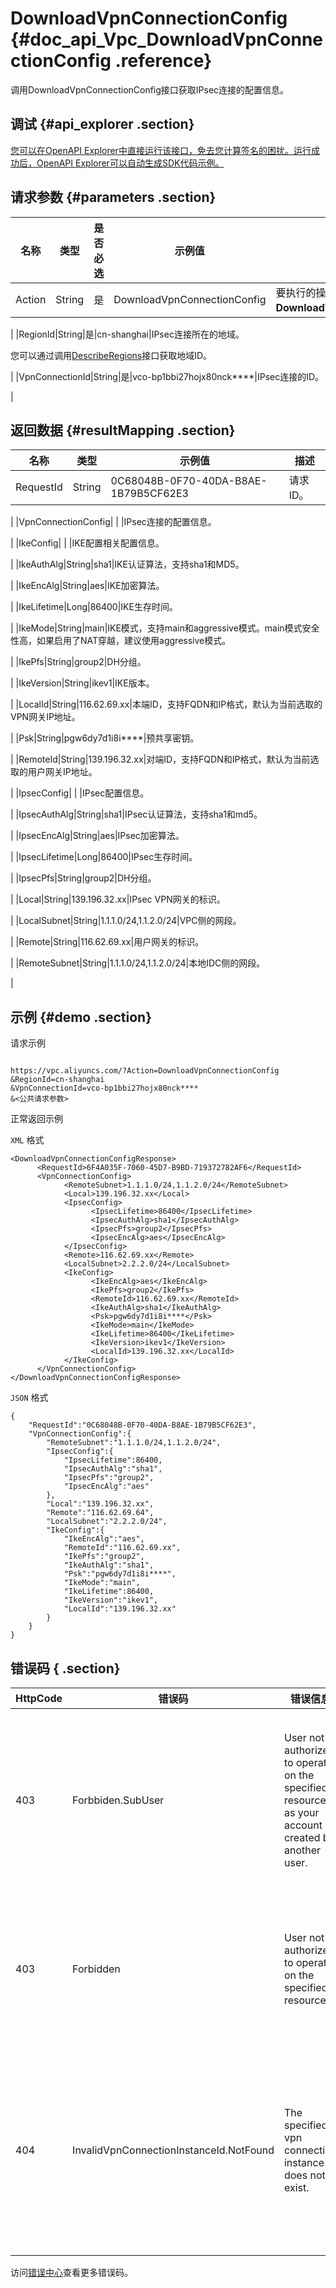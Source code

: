 # DownloadVpnConnectionConfig {#doc_api_Vpc_DownloadVpnConnectionConfig .reference}

调用DownloadVpnConnectionConfig接口获取IPsec连接的配置信息。

## 调试 {#api_explorer .section}

[您可以在OpenAPI Explorer中直接运行该接口，免去您计算签名的困扰。运行成功后，OpenAPI Explorer可以自动生成SDK代码示例。](https://api.aliyun.com/#product=Vpc&api=DownloadVpnConnectionConfig&type=RPC&version=2016-04-28)

## 请求参数 {#parameters .section}

|名称|类型|是否必选|示例值|描述|
|--|--|----|---|--|
|Action|String|是|DownloadVpnConnectionConfig|要执行的操作，取值： **DownloadVpnConnectionConfig**。

 |
|RegionId|String|是|cn-shanghai|IPsec连接所在的地域。

 您可以通过调用[DescribeRegions](~~36063~~)接口获取地域ID。

 |
|VpnConnectionId|String|是|vco-bp1bbi27hojx80nck\*\*\*\*|IPsec连接的ID。

 |

## 返回数据 {#resultMapping .section}

|名称|类型|示例值|描述|
|--|--|---|--|
|RequestId|String|0C68048B-0F70-40DA-B8AE-1B79B5CF62E3|请求ID。

 |
|VpnConnectionConfig| | |IPsec连接的配置信息。

 |
|IkeConfig| | |IKE配置相关配置信息。

 |
|IkeAuthAlg|String|sha1|IKE认证算法，支持sha1和MD5。

 |
|IkeEncAlg|String|aes|IKE加密算法。

 |
|IkeLifetime|Long|86400|IKE生存时间。

 |
|IkeMode|String|main|IKE模式，支持main和aggressive模式。main模式安全性高，如果启用了NAT穿越，建议使用aggressive模式。

 |
|IkePfs|String|group2|DH分组。

 |
|IkeVersion|String|ikev1|IKE版本。

 |
|LocalId|String|116.62.69.xx|本端ID，支持FQDN和IP格式，默认为当前选取的VPN网关IP地址。

 |
|Psk|String|pgw6dy7d1i8i\*\*\*\*|预共享密钥。

 |
|RemoteId|String|139.196.32.xx|对端ID，支持FQDN和IP格式，默认为当前选取的用户网关IP地址。

 |
|IpsecConfig| | |IPsec配置信息。

 |
|IpsecAuthAlg|String|sha1|IPsec认证算法，支持sha1和md5。

 |
|IpsecEncAlg|String|aes|IPsec加密算法。

 |
|IpsecLifetime|Long|86400|IPsec生存时间。

 |
|IpsecPfs|String|group2|DH分组。

 |
|Local|String|139.196.32.xx|IPsec VPN网关的标识。

 |
|LocalSubnet|String|1.1.1.0/24,1.1.2.0/24|VPC侧的网段。

 |
|Remote|String|116.62.69.xx|用户网关的标识。

 |
|RemoteSubnet|String|1.1.1.0/24,1.1.2.0/24|本地IDC侧的网段。

 |

## 示例 {#demo .section}

请求示例

``` {#request_demo}

https://vpc.aliyuncs.com/?Action=DownloadVpnConnectionConfig
&RegionId=cn-shanghai
&VpnConnectionId=vco-bp1bbi27hojx80nck****
&<公共请求参数>

```

正常返回示例

`XML` 格式

``` {#xml_return_success_demo}
<DownloadVpnConnectionConfigResponse>
      <RequestId>6F4A035F-7060-45D7-B9BD-719372782AF6</RequestId>
      <VpnConnectionConfig>
            <RemoteSubnet>1.1.1.0/24,1.1.2.0/24</RemoteSubnet>
            <Local>139.196.32.xx</Local>
            <IpsecConfig>
                  <IpsecLifetime>86400</IpsecLifetime>
                  <IpsecAuthAlg>sha1</IpsecAuthAlg>
                  <IpsecPfs>group2</IpsecPfs>
                  <IpsecEncAlg>aes</IpsecEncAlg>
            </IpsecConfig>
            <Remote>116.62.69.xx</Remote>
            <LocalSubnet>2.2.2.0/24</LocalSubnet>
            <IkeConfig>
                  <IkeEncAlg>aes</IkeEncAlg>
                  <IkePfs>group2</IkePfs>
                  <RemoteId>116.62.69.xx</RemoteId>
                  <IkeAuthAlg>sha1</IkeAuthAlg>
                  <Psk>pgw6dy7d1i8i****</Psk>
                  <IkeMode>main</IkeMode>
                  <IkeLifetime>86400</IkeLifetime>
                  <IkeVersion>ikev1</IkeVersion>
                  <LocalId>139.196.32.xx</LocalId>
            </IkeConfig>
      </VpnConnectionConfig>
</DownloadVpnConnectionConfigResponse>
```

`JSON` 格式

``` {#json_return_success_demo}
{
	"RequestId":"0C68048B-0F70-40DA-B8AE-1B79B5CF62E3",
	"VpnConnectionConfig":{
		"RemoteSubnet":"1.1.1.0/24,1.1.2.0/24",
		"IpsecConfig":{
			"IpsecLifetime":86400,
			"IpsecAuthAlg":"sha1",
			"IpsecPfs":"group2",
			"IpsecEncAlg":"aes"
		},
		"Local":"139.196.32.xx",
		"Remote":"116.62.69.64",
		"LocalSubnet":"2.2.2.0/24",
		"IkeConfig":{
			"IkeEncAlg":"aes",
			"RemoteId":"116.62.69.xx",
			"IkePfs":"group2",
			"IkeAuthAlg":"sha1",
			"Psk":"pgw6dy7d1i8i****",
			"IkeMode":"main",
			"IkeLifetime":86400,
			"IkeVersion":"ikev1",
			"LocalId":"139.196.32.xx"
		}
	}
}
```

## 错误码 { .section}

|HttpCode|错误码|错误信息|描述|
|--------|---|----|--|
|403|Forbbiden.SubUser|User not authorized to operate on the specified resource as your account is created by another user.|您没有权限操作该资源，请您申请操作权限后再试。|
|403|Forbidden|User not authorized to operate on the specified resource.|您没有权限操作指定资源，请提交工单咨询。|
|404|InvalidVpnConnectionInstanceId.NotFound|The specified vpn connection instance id does not exist.|指定的 VPN 连接不存在，请您检查该 VPN 链接是否正确。|

访问[错误中心](https://error-center.aliyun.com/status/product/Vpc)查看更多错误码。


